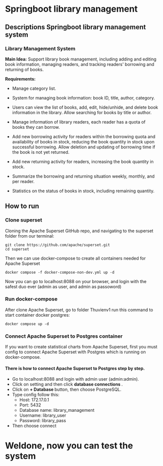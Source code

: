 # Springboot library management 
## Descriptions Springboot library management system
### Library Management System

**Main Idea:** Support library book management, including adding and editing book information, managing readers, and tracking readers' borrowing and returning of books.

**Requirements:**

- Manage category list.
  
- System for managing book information: book ID, title, author, category.
  
- Users can view the list of books, add, edit, hide/unhide, and delete book information in the library. Allow searching for books by title or author.
  
- Manage information of library readers, each reader has a quota of books they can borrow.
  
- Add new borrowing activity for readers within the borrowing quota and availability of books in stock, reducing the book quantity in stock upon successful borrowing. Allow deletion and updating of borrowing time if the book is not yet returned.
  
- Add new returning activity for readers, increasing the book quantity in stock.
  
- Summarize the borrowing and returning situation weekly, monthly, and per reader.
  
- Statistics on the status of books in stock, including remaining quantity.
## How to run 
### Clone superset 
Cloning the Apache Superset GitHub repo, and navigating to the superset folder from our terminal:
``` 
git clone https://github.com/apache/superset.git
cd superset 
```
Then we can use docker-compose to create all containers needed for Apache Superset
```
docker compose -f docker-compose-non-dev.yml up -d 
```
Now you can go to localhost:8088 on your browser, and login with the safest duo ever (admin as user, and admin as passoword)
### Run docker-compose 
After clone Apache Superset, go to folder Thuvienv1 run this command to start container docker postgres: 
``` 
docker compose up -d
```
### Connect Apache Superset to Postgres container 
If you want to create statistical charts from Apache Superset, first you must config to connect Apache Superset with Postgres which is running on docker-compose.
#### There is how to connect Apache Superset to Postgres step by step. 
- Go to localhost:8088 and login with admin user (admin:admin).
- Click on setting and then click <strong>database connections </strong>.
- Click on <strong> + Database </strong> button, then choose PostgreSQL.
- Type config follow this: 
    * Host: 172.17.0.1
    * Port: 5432
    * Database name: library_management
    * Username: library_user
    * Password: library_pass
- Then choose connect 
# Weldone, now you can test the system